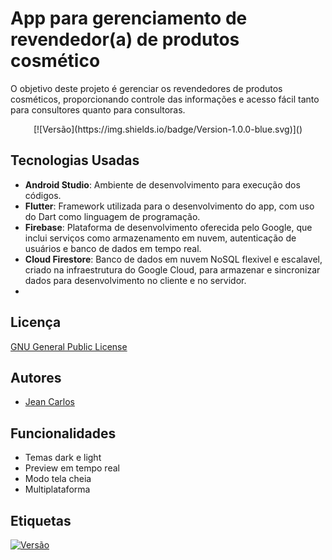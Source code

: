 
# App para gerenciamento de revendedor(a) de produtos cosmético

O objetivo deste projeto é gerenciar os revendedores de produtos cosméticos, proporcionando controle das informações e acesso fácil tanto para consultores quanto para consultoras.

<center>
[![Versão](https://img.shields.io/badge/Version-1.0.0-blue.svg)]()
</center>

## Tecnologias Usadas

- **Android Studio**: Ambiente de desenvolvimento para execução dos códigos.
- **Flutter**: Framework utilizada para o desenvolvimento do app, com uso do Dart como linguagem de programação.
- **Firebase**: Plataforma de desenvolvimento oferecida pelo Google, que inclui serviços como armazenamento em nuvem, autenticação de usuários e banco de dados em tempo real.
- **Cloud Firestore**: Banco de dados em nuvem NoSQL flexivel e escalavel, criado na infraestrutura do Google Cloud, para armazenar e sincronizar dados para desenvolvimento no cliente e no servidor.
-
## Licença

[GNU General Public License](https://github.com/jeancc-developer/poscomp-exploratory-analysis/blob/main/LICENSE)


## Autores

- [Jean Carlos](https://www.github.com/octokatherine)


## Funcionalidades

- Temas dark e light
- Preview em tempo real
- Modo tela cheia
- Multiplataforma


## Etiquetas

[![Versão](https://img.shields.io/badge/Version-1.0.0-blue.svg)]()

